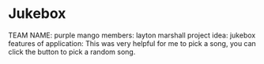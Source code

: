 # Jukebox
TEAM NAME: purple mango
members: layton marshall
project idea: jukebox
features of application: This was very helpful for me to pick a song, you can click the button to pick a random song.

